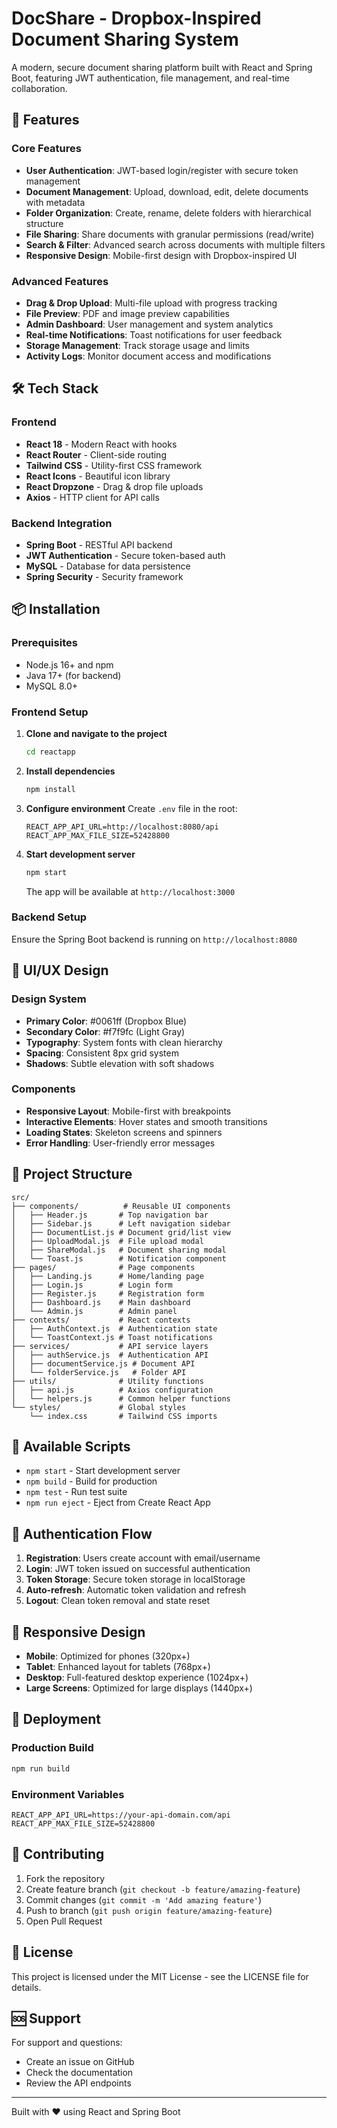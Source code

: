 # DocShare - Dropbox-Inspired Document Sharing System

A modern, secure document sharing platform built with React and Spring Boot, featuring JWT authentication, file management, and real-time collaboration.

## 🚀 Features

### Core Features
- **User Authentication**: JWT-based login/register with secure token management
- **Document Management**: Upload, download, edit, delete documents with metadata
- **Folder Organization**: Create, rename, delete folders with hierarchical structure
- **File Sharing**: Share documents with granular permissions (read/write)
- **Search & Filter**: Advanced search across documents with multiple filters
- **Responsive Design**: Mobile-first design with Dropbox-inspired UI

### Advanced Features
- **Drag & Drop Upload**: Multi-file upload with progress tracking
- **File Preview**: PDF and image preview capabilities
- **Admin Dashboard**: User management and system analytics
- **Real-time Notifications**: Toast notifications for user feedback
- **Storage Management**: Track storage usage and limits
- **Activity Logs**: Monitor document access and modifications

## 🛠️ Tech Stack

### Frontend
- **React 18** - Modern React with hooks
- **React Router** - Client-side routing
- **Tailwind CSS** - Utility-first CSS framework
- **React Icons** - Beautiful icon library
- **React Dropzone** - Drag & drop file uploads
- **Axios** - HTTP client for API calls

### Backend Integration
- **Spring Boot** - RESTful API backend
- **JWT Authentication** - Secure token-based auth
- **MySQL** - Database for data persistence
- **Spring Security** - Security framework

## 📦 Installation

### Prerequisites
- Node.js 16+ and npm
- Java 17+ (for backend)
- MySQL 8.0+

### Frontend Setup

1. **Clone and navigate to the project**
   ```bash
   cd reactapp
   ```

2. **Install dependencies**
   ```bash
   npm install
   ```

3. **Configure environment**
   Create `.env` file in the root:
   ```env
   REACT_APP_API_URL=http://localhost:8080/api
   REACT_APP_MAX_FILE_SIZE=52428800
   ```

4. **Start development server**
   ```bash
   npm start
   ```

   The app will be available at `http://localhost:3000`

### Backend Setup
Ensure the Spring Boot backend is running on `http://localhost:8080`

## 🎨 UI/UX Design

### Design System
- **Primary Color**: #0061ff (Dropbox Blue)
- **Secondary Color**: #f7f9fc (Light Gray)
- **Typography**: System fonts with clean hierarchy
- **Spacing**: Consistent 8px grid system
- **Shadows**: Subtle elevation with soft shadows

### Components
- **Responsive Layout**: Mobile-first with breakpoints
- **Interactive Elements**: Hover states and smooth transitions
- **Loading States**: Skeleton screens and spinners
- **Error Handling**: User-friendly error messages

## 📁 Project Structure

```
src/
├── components/          # Reusable UI components
│   ├── Header.js       # Top navigation bar
│   ├── Sidebar.js      # Left navigation sidebar
│   ├── DocumentList.js # Document grid/list view
│   ├── UploadModal.js  # File upload modal
│   ├── ShareModal.js   # Document sharing modal
│   └── Toast.js        # Notification component
├── pages/              # Page components
│   ├── Landing.js      # Home/landing page
│   ├── Login.js        # Login form
│   ├── Register.js     # Registration form
│   ├── Dashboard.js    # Main dashboard
│   └── Admin.js        # Admin panel
├── contexts/           # React contexts
│   ├── AuthContext.js  # Authentication state
│   └── ToastContext.js # Toast notifications
├── services/           # API service layers
│   ├── authService.js  # Authentication API
│   ├── documentService.js # Document API
│   └── folderService.js   # Folder API
├── utils/              # Utility functions
│   ├── api.js          # Axios configuration
│   └── helpers.js      # Common helper functions
└── styles/             # Global styles
    └── index.css       # Tailwind CSS imports
```

## 🔧 Available Scripts

- `npm start` - Start development server
- `npm build` - Build for production
- `npm test` - Run test suite
- `npm run eject` - Eject from Create React App

## 🔐 Authentication Flow

1. **Registration**: Users create account with email/username
2. **Login**: JWT token issued on successful authentication
3. **Token Storage**: Secure token storage in localStorage
4. **Auto-refresh**: Automatic token validation and refresh
5. **Logout**: Clean token removal and state reset

## 📱 Responsive Design

- **Mobile**: Optimized for phones (320px+)
- **Tablet**: Enhanced layout for tablets (768px+)
- **Desktop**: Full-featured desktop experience (1024px+)
- **Large Screens**: Optimized for large displays (1440px+)

## 🚀 Deployment

### Production Build
```bash
npm run build
```

### Environment Variables
```env
REACT_APP_API_URL=https://your-api-domain.com/api
REACT_APP_MAX_FILE_SIZE=52428800
```

## 🤝 Contributing

1. Fork the repository
2. Create feature branch (`git checkout -b feature/amazing-feature`)
3. Commit changes (`git commit -m 'Add amazing feature'`)
4. Push to branch (`git push origin feature/amazing-feature`)
5. Open Pull Request

## 📄 License

This project is licensed under the MIT License - see the LICENSE file for details.

## 🆘 Support

For support and questions:
- Create an issue on GitHub
- Check the documentation
- Review the API endpoints

---

Built with ❤️ using React and Spring Boot